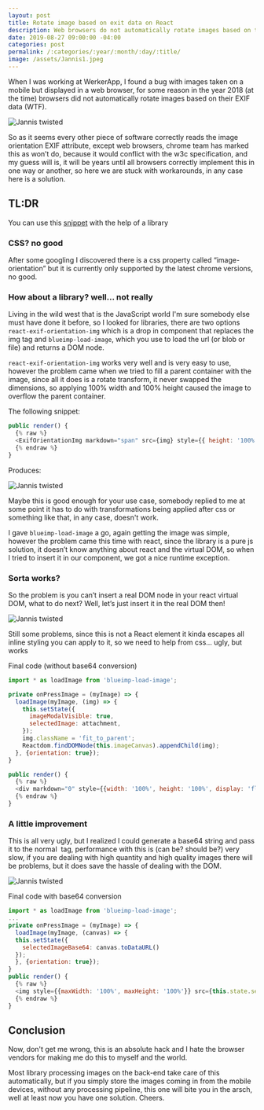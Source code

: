 ```yaml
---
layout: post
title: Rotate image based on exit data on React
description: Web browsers do not automatically rotate images based on their EXIF data, this is sort of a hack around it
date: 2019-08-27 09:00:00 -04:00
categories: post
permalink: /:categories/:year/:month/:day/:title/
image: /assets/Jannis1.jpeg
---
```


When I was working at WerkerApp, I found a bug with images taken on a mobile but displayed in a web browser, for some reason in the year 2018 (at the time) browsers did not automatically rotate images based on their EXIF data (WTF).

![Jannis twisted]({{site.url}}/assets/Jannis1.jpeg "Jannis twisted")

So as it seems every other piece of software correctly reads the image orientation EXIF attribute, except web browsers, chrome team has marked this as won’t do, because it would conflict with the w3c specification, and my guess will is, it will be years until all browsers correctly implement this in one way or another, so here we are stuck with workarounds, in any case here is a solution.

## TL:DR

You can use this [snippet](https://gist.github.com/ospfranco/88e57cbac8e3e6c55e9859f096a85281) with the help of a library

### CSS? no good

After some googling I discovered there is a css property called “image-orientation” but it is currently only supported by the latest chrome versions, no good.

### How about a library? well... not really

Living in the wild west that is the JavaScript world I'm sure somebody else must have done it before, so I looked for libraries, there are two options `react-exif-orientation-img` which is a drop in component that replaces the img tag and `blueimp-load-image`, which you use to load the url (or blob or file) and returns a DOM node.

`react-exif-orientation-img` works very well and is very easy to use, however the problem came when we tried to fill a parent container with the image, since all it does is a rotate transform, it never swapped the dimensions, so applying 100% width and 100% height caused the image to overflow the parent container.

The following snippet:

```javascript
public render() {
  {% raw %}
  <ExifOrientationImg markdown="span" src={img} style={{ height: '100%', width: '100%', objectFit: 'cover' }} />
  {% endraw %}
}

```

Produces:

![Jannis twisted]({{site.url}}/assets/Jannis2.jpeg "Jannis twisted")

Maybe this is good enough for your use case, somebody replied to me at some point it has to do with transformations being applied after css or something like that, in any case, doesn't work.

I gave `blueimp-load-image` a go, again getting the image was simple, however the problem came this time with react, since the library is a pure js solution, it doesn’t know anything about react and the virtual DOM, so when I tried to insert it in our component, we got a nice runtime exception.

### Sorta works?

So the problem is you can’t insert a real DOM node in your react virtual DOM, what to do next? Well, let’s just insert it in the real DOM then!

![Jannis twisted]({{site.url}}/assets/Jannis4.jpeg "Jannis twisted")

Still some problems, since this is not a React element it kinda escapes all inline styling you can apply to it, so we need to help from css... ugly, but works

Final code (without base64 conversion)

```javascript
import * as loadImage from 'blueimp-load-image';

private onPressImage = (myImage) => {
  loadImage(myImage, (img) => {
    this.setState({
      imageModalVisible: true,
      selectedImage: attachment,
    });
    img.className = 'fit_to_parent';
    Reactdom.findDOMNode(this.imageCanvas).appendChild(img);
  }, {orientation: true});
}

public render() {
  {% raw %}
  <div markdown="0" style={{width: '100%', height: '100%', display: 'flex', alignItems: 'center', justifyContent: 'center'}} ref={(ref) => this.imageCanvas = ref} />
  {% endraw %}
}
```

### A little improvement

This is all very ugly, but I realized I could generate a base64 string and pass it to the normal <img/> tag, performance with this is (can be? should be?) very slow, if you are dealing with high quantity and high quality images there will be problems, but it does save the hassle of dealing with the DOM.

![Jannis twisted]({{site.url}}/assets/Jannis3.jpeg "Jannis twisted")

Final code with base64 conversion

```javascript
import * as loadImage from 'blueimp-load-image';
...
private onPressImage = (myImage) => {
  loadImage(myImage, (canvas) => {
  this.setState({
    selectedImageBase64: canvas.toDataURL()
  });
  }, {orientation: true});
}
public render() {
  {% raw %}
  <img style={{maxWidth: '100%', maxHeight: '100%'}} src={this.state.selectedImageBase64}/>
  {% endraw %}
}
```

## Conclusion

Now, don't get me wrong, this is an absolute hack and I hate the browser vendors for making me do this to myself and the world.

Most library processing images on the back-end take care of this automatically, but if you simply store the images coming in from the mobile devices, without any processing pipeline, this one will bite you in the arsch, well at least now you have one solution. Cheers.
